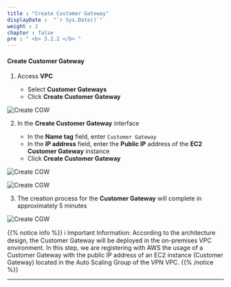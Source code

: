 ```yaml
---
title : "Create Customer Gateway"
displayDate :  "`r Sys.Date()`"
weight : 2
chapter : false
pre : " <b> 3.2.2 </b> "
---
```


#### Create Customer Gateway

1. Access **VPC**

    - Select **Customer Gateways**
    - Click **Create Customer Gateway**

![Create CGW](/FCJ_Workshop_VuNgocQuang/images/3/3-2/3-2-2/0001.png?featherlight=false&width=90pc)

2. In the **Create Customer Gateway** interface

    - In the **Name tag** field, enter `Customer Gateway`
    - In the **IP address** field, enter the **Public IP** address of the **EC2 Customer Gateway** instance
    - Click **Create Customer Gateway**

![Create CGW](/FCJ_Workshop_VuNgocQuang/images/3/3-2/3-2-2/0002.png?featherlight=false&width=90pc)

![Create CGW](/FCJ_Workshop_VuNgocQuang/images/3/3-2/3-2-2/0003.png?featherlight=false&width=90pc)

3. The creation process for the **Customer Gateway** will complete in approximately 5 minutes

![Create CGW](/FCJ_Workshop_VuNgocQuang/images/3/3-2/3-2-2/0004.png?featherlight=false&width=90pc)

{{% notice info %}}
ℹ️ Important Information: According to the architecture design, the Customer Gateway will be deployed in the on-premises VPC environment. In this step, we are registering with AWS the usage of a Customer Gateway with the public IP address of an EC2 instance (Customer Gateway) located in the Auto Scaling Group of the VPN VPC.
{{% /notice %}}

---
